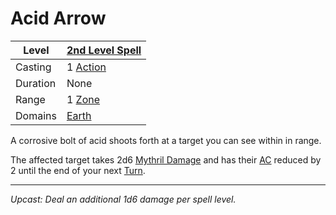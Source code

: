 # Acid Arrow

| Level    | [2nd Level Spell](2nd%20Level%20Spells.md)                            |
| -------- | --------------------------------------------------------------------- |
| Casting  | 1 [Action](../../../../Game%20Procedures/Core%20Procedures/Action.md) |
| Duration | None                                                                  |
| Range    | 1 [Zone](../../../../Game%20Procedures/Core%20Procedures/Zone.md)     |
| Domains  | [Earth](../../Spell%20Domains/Earth.md)                               |

A corrosive bolt of acid shoots forth at a target you can see within in range.

The affected target takes 2d6 [Mythril Damage](../../../../Game%20Procedures/Combat/Damage%20Types/Mythril%20Damage.md) and has their [AC](../../../../Player%20Characters/Derived%20Statistics/Armor%20Class.md) reduced by 2 until the end of your next [Turn](../../../../Game%20Procedures/Core%20Procedures/Turn.md).

---
*Upcast: Deal an additional 1d6 damage per spell level.*
